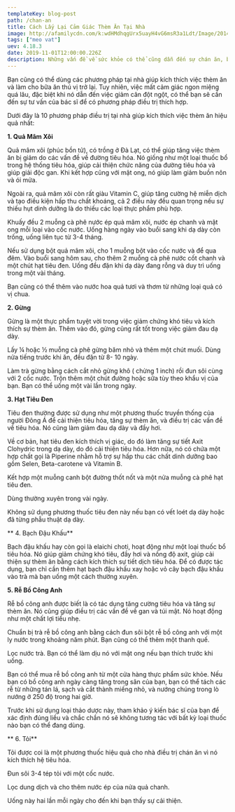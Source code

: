 ```yaml
---
templateKey: blog-post
path: /chan-an
title: Cách Lấy Lại Cảm Giác Thèm Ăn Tại Nhà
image: http://afamilycdn.com/k:wdHMdhqgUrx5uayH4vG6msR3a1Ldt/Image/2014/12/an-ngon-mieng-2-ef595/6-meo-giup-ban-lay-lai-cam-giac-ngon-mieng.jpg
tags: ["meo vat"]
uev: 4.18.3
date: 2019-11-01T12:00:00.226Z
description: Những vấn đề về sức khỏe có thể cũng dẫn đến sự chán ăn, bao gồm nhiễm vi khuẩn hay virus, suy giáp, bệnh gan mãn tính, suy gan, suy tim, mất trí nhớ.
---
```


Bạn cũng có thể dùng các phương pháp tại nhà giúp kích thích việc thèm ăn và làm cho bữa ăn thú vị trở lại. Tuy nhiên, việc mất cảm giác ngon miệng quá lâu, đặc biệt khi nó dẫn đến việc giảm cân đột ngột, có thể bạn sẽ cần đến sự tư vấn của bác sĩ để có phương pháp điều trị thích hợp.

Dưới đây là 10 phương pháp điều trị tại nhà giúp kích thích việc thèm ăn hiệu quả nhất:

**1. Quả Mâm Xôi**

Quả mâm xôi (phúc bồn tử), có trồng ở Đà Lạt, có thể giúp tăng việc thèm ăn bị giảm do các vấn đề về đường tiêu hóa. Nó giống như một loại thuốc bổ trong hệ thống tiêu hóa, giúp cải thiện chức năng của đường tiêu hóa và giúp giải độc gan. Khi kết hợp cũng với mật ong, nó giúp làm giảm buồn nôn và ói mửa.

Ngoài ra, quả mâm xôi còn rất giàu Vitamin C, giúp tăng cường hệ miễn dịch và tạo điều kiện hấp thu chất khoáng, cả 2 điều này đều quan trọng nếu sự thiếu hụt dinh dưỡng là do thiếu các loại thực phẩm phù hợp.

Khuấy đều 2 muỗng cà phê nước ép quả mâm xôi, nước ép chanh và mật ong mỗi loại vào cốc nước. Uống hàng ngày vào buổi sang khi dạ dày còn trống, uống liên tục từ 3-4 tháng.

Nếu sử dụng bột quả mâm xôi, cho 1 muỗng bột vào cốc nước và để qua đêm. Vào buổi sang hôm sau, cho thêm 2 muỗng cà phê nước cốt chanh và một chút hạt tiêu đen. Uống đều đặn khi dạ dày đang rỗng và duy trì uống trong một vài tháng.

Bạn cũng có thể thêm vào nước hoa quả tươi và thơm từ những loại quả có vị chua.

 **2. Gừng**

Gừng là một thực phẩm tuyệt vời trong việc giảm chứng khó tiêu và kích thích sự thèm ăn. Thêm vào đó, gừng cũng rất tốt trong việc giảm đau dạ dày.

Lấy ¼ hoặc ½ muỗng cà phê gừng băm nhỏ và thêm một chút muối. Dùng nửa tiếng trước khi ăn, đều đặn từ 8- 10 ngày.

Làm trà gừng bằng cách cắt nhỏ gừng khô ( chừng 1 inch) rồi đun sôi cùng với 2 cốc nước. Trộn thêm một chút đường hoặc sữa tùy theo khẩu vị của bạn. Bạn có thể uống một vài lần trong ngày.
 
**3. Hạt Tiêu Đen**

Tiêu đen thường được sử dụng như một phương thuốc truyền thống của người Đông Á để cải thiện tiêu hóa, tăng sự thèm ăn, và điều trị các vấn đề về tiêu hóa. Nó cũng làm giảm đau dạ dày và đầy hơi.

Về cơ bản, hạt tiêu đen kích thích vị giác, do đó làm tăng sự tiết Axit Clohydric trong dạ dày, do đó cải thiện tiêu hóa. Hơn nữa, nó có chứa một hợp chất gọi là Piperine nhằm hỗ trợ sự hấp thu các chất dinh dưỡng bao gồm Selen, Beta-carotene và Vitamin B.

Kết hợp một muỗng canh bột đường thốt nốt và một nửa muỗng cà phê hạt tiêu đen.

Dùng thường xuyên trong vài ngày.

Không sử dụng phương thuốc tiêu đen này nếu bạn có vết loét dạ dày hoặc đã từng phẫu thuật  dạ dày.

** 4. Bạch Đậu Khấu**

Bạch đậu khấu hay còn gọi là elaichi choti, hoạt động như một loại thuốc bổ tiêu hóa. Nó giúp giảm chứng khó tiêu, đầy hơi và nồng độ axit, giúp cải thiện sự thèm ăn bằng cách kích thích sự tiết dịch tiêu hóa. Để có được tác dụng, bạn chỉ cần thêm hạt bạch đậu khấu xay hoặc vỏ cây bạch đậu khấu vào trà mà bạn uống một cách thường xuyên.

 **5. Rễ Bồ Công Anh**

Rễ bồ công anh được biết là có tác dụng tăng cường tiêu hóa và tăng sự thèm ăn. Nó cũng giúp điều trị các vấn đề về gan và túi mật. Nó hoạt động như một chất lợi tiểu nhẹ.

Chuẩn bị trà rễ bồ công anh bằng cách đun sôi bột rễ bồ công anh với một ly nước trong khoảng năm phút. Bạn cũng có thể thêm một thanh quế.

Lọc nước trà. Bạn có thể làm dịu nó với mật ong nếu bạn thích trước khi uống.

Bạn có thể mua rễ bồ công anh từ một cửa hàng thực phẩm sức khỏe. Nếu bạn có bồ công anh ngày càng tăng trong sân của bạn, bạn có thể tách các rễ từ những tán lá, sạch và cắt thành miếng nhỏ, và nướng chúng trong lò nướng ở 250 độ trong hai giờ.

Trước khi sử dụng loại thảo dược này, tham khảo ý kiến ​​bác sĩ của bạn để xác định đúng liều và chắc chắn nó sẽ không tương tác với bất kỳ loại thuốc nào bạn có thể đang dùng.

** 6. Tỏi**

Tỏi được coi là một phương thuốc hiệu quả cho nhà điều trị chán ăn vì nó kích thích hệ tiêu hóa.

Đun sôi 3-4 tép tỏi với một cốc nước.

Lọc dung dịch và cho thêm nước ép của nửa quả chanh.

Uống này hai lần mỗi ngày cho đến khi bạn thấy sự cải thiện.